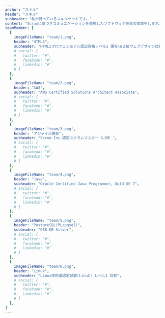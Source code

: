 ```yaml
---
anchor: "スキル"
header: "スキル"
subheader: "私が持っているスキルセットです。"
content: "Scrumに基づきコミュニケーションを重視したソフトウェア開発の実践をします。"
teamMember: [
  {
    imageFileName: "team/1.png",
    header: "HTML5",
    subheader: "HTML5プロフェショナル認定資格レベル2 保有\n２級ウェブデザイン技能士",
    # social: {
    #   twitter: "#",
    #   facebook: "#",
    #   linkedin: "#"
    # }
  },
  {
    imageFileName: "team/2.png",
    header: "AWS",
    subheader: "AWS Certified Solutions Architect Associate",
    # social: {
    #   twitter: "#",
    #   facebook: "#",
    #   linkedin: "#"
    # }
  },
  {
    imageFileName: "team/3.png",
    header: "アジャイル開発",
    subheader: "Scrum Inc.認定スクラムマスター（LSM）",
    # social: {
    #   twitter: "#",
    #   facebook: "#",
    #   linkedin: "#"
    # }
  },
  {
    imageFileName: "team/4.png",
    header: "Java",
    subheader: "Oracle Certified Java Programmer, Gold SE 7",
    # social: {
    #   twitter: "#",
    #   facebook: "#",
    #   linkedin: "#"
    # }
  },
  {
    imageFileName: "team/5.png",
    header: "PostgreSQL(PL/pgsql)",
    subheader: "OSS-DB Silver",
    # social: {
    #   twitter: "#",
    #   facebook: "#",
    #   linkedin: "#"
    # }
  },
  {
    imageFileName: "team/6.png",
    header: "Linux",
    subheader: "Linux技術者認定試験(LinuC) レベル1 保有",
    # social: {
    #   twitter: "#",
    #   facebook: "#",
    #   linkedin: "#"
    # }
  },
]
---
```

